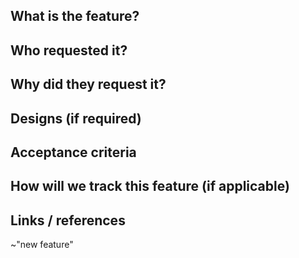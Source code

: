 ## What is the feature?

## Who requested it?

## Why did they request it? 

## Designs (if required)

## Acceptance criteria

## How will we track this feature (if applicable)

## Links / references

~"new feature"
